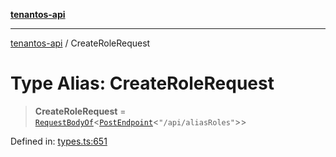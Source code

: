 [**tenantos-api**](../README.md)

***

[tenantos-api](../globals.md) / CreateRoleRequest

# Type Alias: CreateRoleRequest

> **CreateRoleRequest** = [`RequestBodyOf`](RequestBodyOf.md)\<[`PostEndpoint`](PostEndpoint.md)\<`"/api/aliasRoles"`\>\>

Defined in: [types.ts:651](https://github.com/shadmanZero/tenantos-api/blob/fe61944d7cb3ee6cc3061a8309e45287291cb501/src/types.ts#L651)
